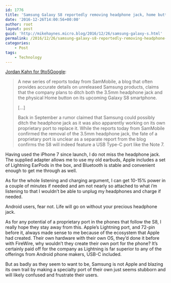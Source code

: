 ```yaml
---
id: 1776
title: 'Samsung Galaxy S8 reportedly removing headphone jack, home button'
date: '2016-12-26T14:00:56+00:00'
author: root
layout: post
guid: 'http://mikehaynes.micro.blog/2016/12/26/samsung-galaxy-s.html'
permalink: /2016/12/26/samsung-galaxy-s8-reportedly-removing-headphone-jack-home-button/
categories:
    - Post
tags:
    - Technology
---
```


[Jordan Kahn for 9to5Google](https://9to5google.com/2016/12/06/samsung-galaxy-s8-headphone-jack-home-button-usb-c-specs/):

> A new series of reports today from SamMobile, a blog that often provides accurate details on unreleased Samsung products, claims that the company plans to ditch both the 3.5mm headphone jack and the physical Home button on its upcoming Galaxy S8 smartphone.
> 
> \[…\]
> 
> Back in September a rumor claimed that Samsung could possibly ditch the headphone jack as it was also apparently working on its own proprietary port to replace it. While the reports today from SamMobile confirmed the removal of the 3.5mm headphone jack, the fate of a proprietary port is unclear as a separate report from the blog confirms the S8 will indeed feature a USB Type-C port like the Note 7.

Having used the iPhone 7 since launch, I do not miss the headphone jack. The supplied adapter allows me to use my old earbuds, Apple includes a set of Lightning EarPods in the box, and Bluetooth is stable and convenient enough to get me through as well.

As for the whole listening and charging argument, I can get 10-15% power in a couple of minutes if needed and am not nearly so attached to what i’m listening to that I wouldn’t be able to unplug my headphones and charge if needed.

Android users, fear not. Life will go on without your precious headphone jack.

As for any potential of a proprietary port in the phones that follow the S8, I really hope they stay away from this. Apple’s Lightning port, and 72-pin before it, always made sense to me because of the ecosystem that Apple had created. Their own hardware with their own OS, they’d done it before with FireWire, why wouldn’t they create their own port for the phone? It’s certainly paid off for the company as Lightning is far superior to any of the offerings from Android phone makers, USB-C included.

But as badly as they seem to want to be, Samsung is not Apple and blazing its own trail by making a specialty port of their own just seems stubborn and will likely confused and frustrate their users.